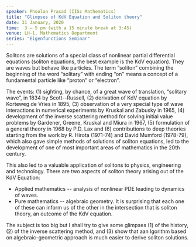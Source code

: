 ```yaml
---
speaker: Phoolan Prasad (IISc Mathematics)
title: "Glimpses of KdV Equation and Soliton theory"
date: 31 January, 2020
time:  3 – 5 pm (with a 15 minute break at 3:45)
venue: LH-1, Mathematics Department
series: "Eigenfunctions Seminar"
---
```


Solitons are solutions of a special class of nonlinear partial differential
equations (soliton equations, the best example is the KdV equation). They
are waves but behave like particles. The term “soliton” combining the beginning
of the word “solitary” with ending “on” means a concept of a fundamental
particle like “proton” or “electron”.

The events: (1) sighting, by chance, of a great wave of translation,
“solitary wave”, in 1834 by Scott--Russell, (2) derivation of KdV equation by
Korteweg de Vries in 1895, (3) observation of a very special type of wave interactions
in numerical experiments by Kruskal and Zabusky in 1965, (4) development of the
inverse scattering method for solving initial value problems by Gardener, Greene, Kruskal
and Miura in 1967, (5) formulation of a general theory in 1968 by P.D. Lax and
(6) contributions to deep theories starting from the work by R. Hirota (1971-74)
and David Mumford (1978-79), which also gave simple methods of solutions of
soliton equations, led to the development of one of most important areas of mathematics in
the 20th century.

This also led to a valuable application of solitons to physics, engineering and technology.
There are two aspects of soliton theory arising out of the KdV Equation:
* Applied mathematics -- analysis of nonlinear PDE leading to dynamics of waves.
* Pure mathematics -- algebraic geometry.
It is surprising that each one of these can inform us of the other in the intersection
that is soliton theory, an outcome of the KdV equation.

The subject is too big but I shall try to give some glimpses (1) of the history,
(2) of the inverse scattering method, and (3) show that aan lgorithm based on
algebraic-geometric approach is much easier to derive soliton solutions.

